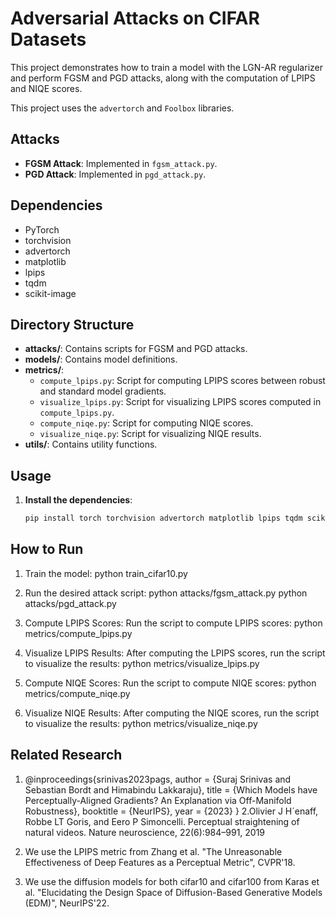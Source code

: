 # Adversarial Attacks on CIFAR Datasets

This project demonstrates how to train a model with the LGN-AR regularizer and perform FGSM and PGD attacks, along with the computation of LPIPS and NIQE scores.

This project uses the `advertorch` and `Foolbox` libraries.

## Attacks

- **FGSM Attack**: Implemented in `fgsm_attack.py`.
- **PGD Attack**: Implemented in `pgd_attack.py`.

## Dependencies

- PyTorch
- torchvision
- advertorch
- matplotlib
- lpips 
- tqdm 
- scikit-image

## Directory Structure

- **attacks/**: Contains scripts for FGSM and PGD attacks.
- **models/**: Contains model definitions.
- **metrics/**: 
  - `compute_lpips.py`: Script for computing LPIPS scores between robust and standard model gradients.
  - `visualize_lpips.py`: Script for visualizing LPIPS scores computed in `compute_lpips.py`.
  - `compute_niqe.py`: Script for computing NIQE scores.
  - `visualize_niqe.py`: Script for visualizing NIQE results.
- **utils/**: Contains utility functions.

## Usage

1. **Install the dependencies**:
   ```bash
   pip install torch torchvision advertorch matplotlib lpips tqdm scikit-image


## How to Run
1. Train the model:
   python train_cifar10.py

2. Run the desired attack script:
   python attacks/fgsm_attack.py
   python attacks/pgd_attack.py

3. Compute LPIPS Scores: Run the script to compute LPIPS scores:
   python metrics/compute_lpips.py

4. Visualize LPIPS Results: After computing the LPIPS scores, run the script to visualize the results:
   python metrics/visualize_lpips.py

5. Compute NIQE Scores: Run the script to compute NIQE scores:
   python metrics/compute_niqe.py

6. Visualize NIQE Results: After computing the NIQE scores, run the script to visualize the results:
   python metrics/visualize_niqe.py

## Related Research

1. @inproceedings{srinivas2023pags,
  author    = {Suraj Srinivas and Sebastian Bordt and Himabindu Lakkaraju},
  title     = {Which Models have Perceptually-Aligned Gradients? An Explanation via Off-Manifold Robustness},
  booktitle = {NeurIPS},
  year      = {2023}
}
2.Olivier J H´enaff, Robbe LT Goris, and Eero P Simoncelli. Perceptual straightening of natural videos. Nature neuroscience, 22(6):984–991, 2019
3. We use the LPIPS metric from Zhang et al. "The Unreasonable Effectiveness of Deep Features as a Perceptual Metric", CVPR'18.

4. We use the diffusion models for both cifar10 and cifar100 from Karas et al. "Elucidating the Design Space of Diffusion-Based Generative Models (EDM)", NeurIPS'22. 
